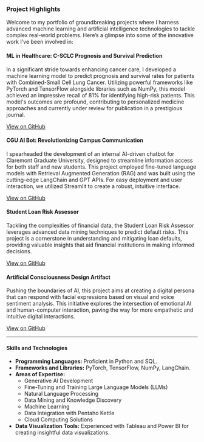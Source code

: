 ### Project Highlights

Welcome to my portfolio of groundbreaking projects where I harness advanced machine learning and artificial intelligence technologies to tackle complex real-world problems. Here’s a glimpse into some of the innovative work I’ve been involved in:

#### ML in Healthcare: C-SCLC Prognosis and Survival Prediction

In a significant stride towards enhancing cancer care, I developed a machine learning model to predict prognosis and survival rates for patients with Combined-Small Cell Lung Cancer. Utilizing powerful frameworks like PyTorch and TensorFlow alongside libraries such as NumPy, this model achieved an impressive recall of 81% for identifying high-risk patients. This model's outcomes are profound, contributing to personalized medicine approaches and currently under review for publication in a prestigious journal.

[View on GitHub](https://github.com/Parzon/C-SCLC-PrognosisML)

#### CGU AI Bot: Revolutionizing Campus Communication

I spearheaded the development of an internal AI-driven chatbot for Claremont Graduate University, designed to streamline information access for both staff and new students. This project employed fine-tuned language models with Retrieval Augmented Generation (RAG) and was built using the cutting-edge LangChain and GPT APIs. For easy deployment and user interaction, we utilized Streamlit to create a robust, intuitive interface.

[View on GitHub](https://github.com/Parzon/CGU-AIChatbot)

#### Student Loan Risk Assessor

Tackling the complexities of financial data, the Student Loan Risk Assessor leverages advanced data mining techniques to predict default risks. This project is a cornerstone in understanding and mitigating loan defaults, providing valuable insights that aid financial institutions in making informed decisions.

[View on GitHub](https://github.com/Parzon/StudentLoanRiskAsseser) 

#### Artificial Consciousness Design Artifact

Pushing the boundaries of AI, this project aims at creating a digital persona that can respond with facial expressions based on visual and voice sentiment analysis. This initiative explores the intersection of emotional AI and human-computer interaction, paving the way for more empathetic and intuitive digital interactions.

[View on GitHub](https://github.com/Parzon/BabyClare)

---

#### Skills and Technologies

- **Programming Languages:** Proficient in Python and SQL.
- **Frameworks and Libraries:** PyTorch, TensorFlow, NumPy, LangChain.
- **Areas of Expertise:**
  - Generative AI Development
  - Fine-Tuning and Training Large Language Models (LLMs)
  - Natural Language Processing
  - Data Mining and Knowledge Discovery
  - Machine Learning
  - Data Integration with Pentaho Kettle
  - Cloud Computing Solutions
- **Data Visualization Tools:** Experienced with Tableau and Power BI for creating insightful data visualizations.
